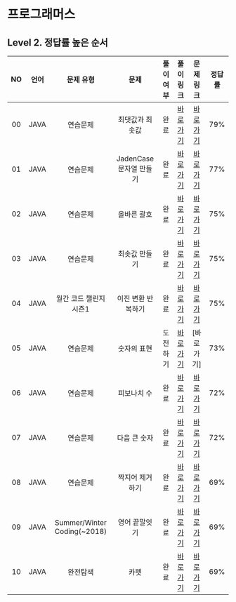 # 프로그래머스

## Level 2. 정답률 높은 순서

| NO | 언어 | 문제 유형 | 문제 | 풀이 여부 | 풀이 링크 | 문제 링크 | 정답률 |
|:--: |:--: |:--: |:--: |:--: |:--: |:--: |:--: |
|00|JAVA|연습문제|최댓값과 최솟값|완료|[바로가기](https://github.com/kangsh9107/CodingTest-Study/blob/main/CodingTest-Java/src/main/java/programmers2/MaxMin.java)|[바로가기](https://school.programmers.co.kr/learn/courses/30/lessons/12939)|79%|
|01|JAVA|연습문제|JadenCase 문자열 만들기|완료|[바로가기](https://github.com/kangsh9107/CodingTest-Study/blob/main/CodingTest-Java/src/main/java/programmers2/JadenCase.java)|[바로가기](https://school.programmers.co.kr/learn/courses/30/lessons/12951)|77%|
|02|JAVA|연습문제|올바른 괄호|완료|[바로가기](https://github.com/kangsh9107/CodingTest-Study/blob/main/CodingTest-Java/src/main/java/programmers2/CorrectParentheses.java)|[바로가기](https://school.programmers.co.kr/learn/courses/30/lessons/12909)|75%|
|03|JAVA|연습문제|최솟값 만들기|완료|[바로가기](https://github.com/kangsh9107/CodingTest-Study/blob/main/CodingTest-Java/src/main/java/programmers2/MakeMin.java)|[바로가기](https://school.programmers.co.kr/learn/courses/30/lessons/12941)|75%|
|04|JAVA|월간 코드 챌린지 시즌1|이진 변환 반복하기|완료|[바로가기](https://github.com/kangsh9107/CodingTest-Study/blob/main/CodingTest-Java/src/main/java/programmers2/BinaryConversion.java)|[바로가기](https://school.programmers.co.kr/learn/courses/30/lessons/70129)|75%|
|05|JAVA|연습문제|숫자의 표현|도전 하기|[바로가기]()|[바로가기]|73%|
|06|JAVA|연습문제|피보나치 수|완료|[바로가기](https://github.com/kangsh9107/CodingTest-Study/blob/main/CodingTest-Java/src/main/java/programmers2/Fibonacci.java)|[바로가기](https://school.programmers.co.kr/learn/courses/30/lessons/12945)|72%|
|07|JAVA|연습문제|다음 큰 숫자|완료|[바로가기](https://github.com/kangsh9107/CodingTest-Study/blob/main/CodingTest-Java/src/main/java/programmers2/NextBiggerNumber.java)|[바로가기](https://school.programmers.co.kr/learn/courses/30/lessons/12911)|72%|
|08|JAVA|연습문제|짝지어 제거하기|완료|[바로가기](https://github.com/kangsh9107/CodingTest-Study/blob/main/CodingTest-Java/src/main/java/programmers2/RemovePair.java)|[바로가기](https://school.programmers.co.kr/learn/courses/30/lessons/12973)|69%|
|09|JAVA|Summer/Winter Coding(~2018)|영어 끝말잇기|완료|[바로가기](https://github.com/kangsh9107/CodingTest-Study/blob/main/CodingTest-Java/src/main/java/programmers2/EnglishFollowUp.java)|[바로가기](https://school.programmers.co.kr/learn/courses/30/lessons/12981)|69%|
|10|JAVA|완전탐색|카펫|완료|[바로가기](https://github.com/kangsh9107/CodingTest-Study/blob/main/CodingTest-Java/src/main/java/programmers2/Carpet.java)|[바로가기](https://school.programmers.co.kr/learn/courses/30/lessons/42842)|69%|